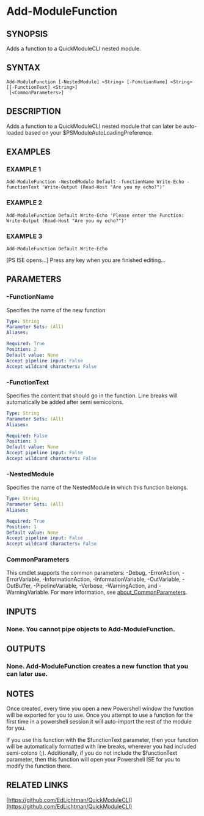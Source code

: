 ﻿---
external help file: QuickModuleCLI-help.xml
Module Name: QuickModuleCLI
online version: https://github.com/EdLichtman/QuickModuleCLI
schema: 2.0.0
---

# Add-ModuleFunction

## SYNOPSIS
Adds a function to a QuickModuleCLI nested module.

## SYNTAX

```
Add-ModuleFunction [-NestedModule] <String> [-FunctionName] <String> [[-FunctionText] <String>]
 [<CommonParameters>]
```

## DESCRIPTION
Adds a function to a QuickModuleCLI nested module that can later be auto-loaded based on your $PSModuleAutoLoadingPreference.

## EXAMPLES

### EXAMPLE 1
```
Add-ModuleFunction -NestedModule Default -functionName Write-Echo -functionText 'Write-Output (Read-Host "Are you my echo?")'
```

### EXAMPLE 2
```
Add-ModuleFunction Default Write-Echo 'Please enter the Function: Write-Output (Read-Host "Are you my echo?")'
```

### EXAMPLE 3
```
Add-ModuleFunction Default Write-Echo
```

\[PS ISE opens...\]
Press any key when you are finished editing...

## PARAMETERS

### -FunctionName
Specifies the name of the new function

```yaml
Type: String
Parameter Sets: (All)
Aliases:

Required: True
Position: 2
Default value: None
Accept pipeline input: False
Accept wildcard characters: False
```

### -FunctionText
Specifies the content that should go in the function.
Line breaks will automatically 
be added after semi semicolons.

```yaml
Type: String
Parameter Sets: (All)
Aliases:

Required: False
Position: 3
Default value: None
Accept pipeline input: False
Accept wildcard characters: False
```

### -NestedModule
Specifies the name of the NestedModule in which this function belongs.

```yaml
Type: String
Parameter Sets: (All)
Aliases:

Required: True
Position: 1
Default value: None
Accept pipeline input: False
Accept wildcard characters: False
```

### CommonParameters
This cmdlet supports the common parameters: -Debug, -ErrorAction, -ErrorVariable, -InformationAction, -InformationVariable, -OutVariable, -OutBuffer, -PipelineVariable, -Verbose, -WarningAction, and -WarningVariable. For more information, see [about_CommonParameters](http://go.microsoft.com/fwlink/?LinkID=113216).

## INPUTS

### None. You cannot pipe objects to Add-ModuleFunction.
## OUTPUTS

### None. Add-ModuleFunction creates a new function that you can later use.
## NOTES
Once created, every time you open a new Powershell window the function will be exported for you to use.
Once you attempt to use a function for the first time
in a powershell session it will auto-import the rest of the module for you.

If you use this function with the $functionText parameter, then your function will be automatically formatted with line breaks, wherever you had included semi-colons (;).
Additionally, if you do not include the $functionText parameter, then this function will open your Powershell ISE for you to modify the function there.

## RELATED LINKS

[https://github.com/EdLichtman/QuickModuleCLI](https://github.com/EdLichtman/QuickModuleCLI)

